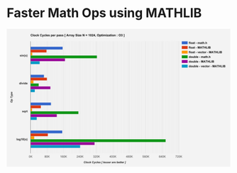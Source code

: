 # Faster Math Ops using MATHLIB

![OpType Performance](https://github.com/arjun372/lcdk-guide-for-the-impatient-soul/raw/master/Optimizing%20math%20operations%20with%20MATHLIB/charts/opTypes.png)
